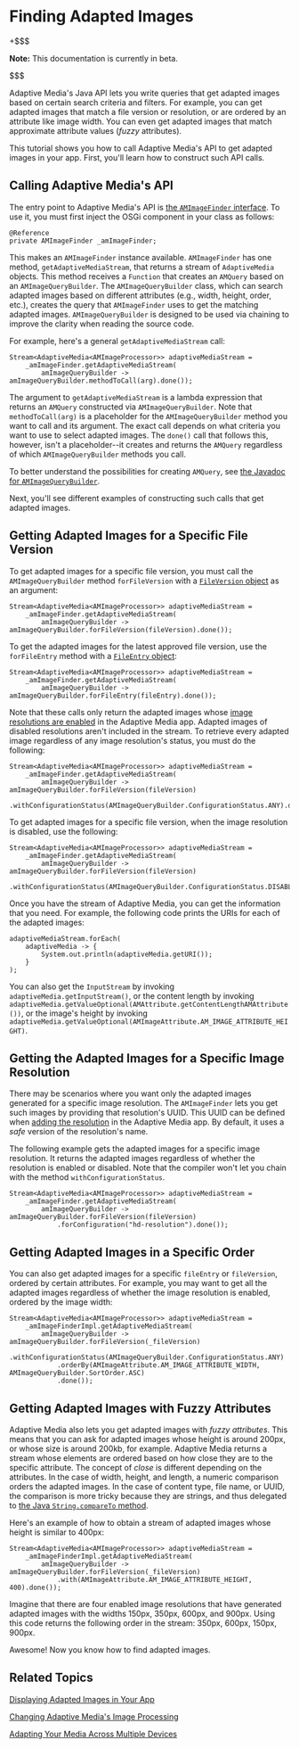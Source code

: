 # Finding Adapted Images [](id=finding-adapted-images)

+$$$

**Note:** This documentation is currently in beta. 

$$$

<!-- 
Is this required to display adapted images as described in the first tutorial? 
E.g., what's the purpose of getting adapted images? What do you do with them 
once you have them?
-->
Adaptive Media's Java API lets you write queries that get adapted images based 
on certain search criteria and filters. For example, you can get adapted images 
that match a file version or resolution, or are ordered by an attribute like 
image width. You can even get adapted images that match approximate attribute 
values (*fuzzy* attributes). 

This tutorial shows you how to call Adaptive Media's API to get adapted images 
in your app. First, you'll learn how to construct such API calls. 

## Calling Adaptive Media's API

The entry point to Adaptive Media's API is 
[the `AMImageFinder` interface](https://github.com/liferay/com-liferay-adaptive-media/blob/master/adaptive-media-image-api/src/main/java/com/liferay/adaptive/media/image/finder/AMImageFinder.java). 
To use it, you must first inject the OSGi component in your class as follows: 

    @Reference
    private AMImageFinder _amImageFinder;

This makes an `AMImageFinder` instance available. `AMImageFinder` has one 
method, `getAdaptiveMediaStream`, that returns a stream of `AdaptiveMedia` 
objects. This method receives a `Function` that creates an `AMQuery` based on an 
`AMImageQueryBuilder`. The `AMImageQueryBuilder` class, which can search adapted 
images based on different attributes (e.g., width, height, order, etc.), creates 
the query that `AMImageFinder` uses to get the matching adapted images. 
`AMImageQueryBuilder` is designed to be used via chaining to improve the clarity 
when reading the source code. 

For example, here's a general `getAdaptiveMediaStream` call:

    Stream<AdaptiveMedia<AMImageProcessor>> adaptiveMediaStream =
        _amImageFinder.getAdaptiveMediaStream(
            amImageQueryBuilder -> amImageQueryBuilder.methodToCall(arg).done());

The argument to `getAdaptiveMediaStream` is a lambda expression that returns an 
`AMQuery` constructed via `AMImageQueryBuilder`. Note that `methodToCall(arg)` 
is a placeholder for the `AMImageQueryBuilder` method you want to call and its 
argument. The exact call depends on what criteria you want to use to select 
adapted images. The `done()` call that follows this, however, isn't a 
placeholder--it creates and returns the `AMQuery` regardless of which 
`AMImageQueryBuilder` methods you call. 

To better understand the possibilities for 
creating `AMQuery`, see 
[the Javadoc for `AMImageQueryBuilder`](https://github.com/liferay/com-liferay-adaptive-media/blob/master/adaptive-media-image-api/src/main/java/com/liferay/adaptive/media/image/finder/AMImageQueryBuilder.java). 

Next, you'll see different examples of constructing such calls that get adapted 
images. 

## Getting Adapted Images for a Specific File Version [](id=getting-the-adapted-images-for-a-specific-file-version)

To get adapted images for a specific file version, you must call the 
`AMImageQueryBuilder` method `forFileVersion` with a 
[`FileVersion` object](https://docs.liferay.com/portal/7.0-latest/javadocs/portal-kernel/com/liferay/portal/kernel/repository/model/FileVersion.html) 
as an argument: 

    Stream<AdaptiveMedia<AMImageProcessor>> adaptiveMediaStream =
        _amImageFinder.getAdaptiveMediaStream(
            amImageQueryBuilder -> amImageQueryBuilder.forFileVersion(fileVersion).done());

To get the adapted images for the latest approved file version, use the 
`forFileEntry` method with a 
[`FileEntry` object](https://docs.liferay.com/portal/7.0-latest/javadocs/portal-kernel/com/liferay/portal/kernel/repository/model/FileVersion.html): 

    Stream<AdaptiveMedia<AMImageProcessor>> adaptiveMediaStream =
        _amImageFinder.getAdaptiveMediaStream(
            amImageQueryBuilder -> amImageQueryBuilder.forFileEntry(fileEntry).done());

Note that these calls only return the adapted images whose 
[image resolutions are enabled](/discover/portal/-/knowledge_base/7-0/managing-image-resolutions) 
in the Adaptive Media app. Adapted images of disabled resolutions aren't 
included in the stream. To retrieve every adapted image regardless of any image 
resolution's status, you must do the following: 

    Stream<AdaptiveMedia<AMImageProcessor>> adaptiveMediaStream =
        _amImageFinder.getAdaptiveMediaStream(
            amImageQueryBuilder -> amImageQueryBuilder.forFileVersion(fileVersion)
                .withConfigurationStatus(AMImageQueryBuilder.ConfigurationStatus.ANY).done());

To get adapted images for a specific file version, when the image resolution is 
disabled, use the following: 

    Stream<AdaptiveMedia<AMImageProcessor>> adaptiveMediaStream =
        _amImageFinder.getAdaptiveMediaStream(
            amImageQueryBuilder -> amImageQueryBuilder.forFileVersion(fileVersion)
                .withConfigurationStatus(AMImageQueryBuilder.ConfigurationStatus.DISABLED).done());

Once you have the stream of Adaptive Media, you can get the information that you 
need. For example, the following code prints the URIs for each of the adapted 
images: 

    adaptiveMediaStream.forEach(
        adaptiveMedia -> {
            System.out.println(adaptiveMedia.getURI());
        }
    );

You can also get the `InputStream` by invoking `adaptiveMedia.getInputStream()`, 
or the content length by invoking 
`adaptiveMedia.getValueOptional(AMAttribute.getContentLengthAMAttribute())`, or 
the image's height by invoking 
`adaptiveMedia.getValueOptional(AMImageAttribute.AM_IMAGE_ATTRIBUTE_HEIGHT)`. 

## Getting the Adapted Images for a Specific Image Resolution [](id=getting-the-adapted-images-for-a-specific-image-resolution)

There may be scenarios where you want only the adapted images generated for a 
specific image resolution. The `AMImageFinder` lets you get such images by 
providing that resolution's UUID. This UUID can be defined when 
[adding the resolution](/discover/portal/-/knowledge_base/7-0/adding-image-resolutions) 
in the Adaptive Media app. By default, it uses a *safe* version of the 
resolution's name.

The following example gets the adapted images for a specific image resolution. 
It returns the adapted images regardless of whether the resolution is enabled or 
disabled. Note that the compiler won't let you chain with the method 
`withConfigurationStatus`.

    Stream<AdaptiveMedia<AMImageProcessor>> adaptiveMediaStream =
        _amImageFinder.getAdaptiveMediaStream(
            amImageQueryBuilder -> amImageQueryBuilder.forFileVersion(fileVersion)
                .forConfiguration("hd-resolution").done());

## Getting Adapted Images in a Specific Order [](id=getting-adapted-images-in-a-specific-order)

You can also get adapted images for a specific `fileEntry` or `fileVersion`, 
ordered by certain attributes. For example, you may want to get all the adapted 
images regardless of whether the image resolution is enabled, ordered by the 
image width: 

    Stream<AdaptiveMedia<AMImageProcessor>> adaptiveMediaStream =
        _amImageFinderImpl.getAdaptiveMediaStream(
            amImageQueryBuilder -> amImageQueryBuilder.forFileVersion(_fileVersion)
                .withConfigurationStatus(AMImageQueryBuilder.ConfigurationStatus.ANY)
                .orderBy(AMImageAttribute.AM_IMAGE_ATTRIBUTE_WIDTH, AMImageQueryBuilder.SortOrder.ASC)
                .done());

## Getting Adapted Images with Fuzzy Attributes [](id=getting-adapted-images-with-fuzzy-attributes)

Adaptive Media also lets you get adapted images with *fuzzy attributes*. This 
means that you can ask for adapted images whose height is around 200px, or whose 
size is around 200kb, for example. Adaptive Media returns a stream whose 
elements are ordered based on how close they are to the specific attribute. The 
concept of *close* is different depending on the attributes. In the case of 
width, height, and length, a numeric comparison orders the adapted images. In 
the case of content type, file name, or UUID, the comparison is more tricky 
because they are strings, and thus delegated to 
[the Java `String.compareTo` method](https://docs.oracle.com/javase/7/docs/api/java/lang/String.html#compareTo(java.lang.String)). 

Here's an example of how to obtain a stream of adapted images whose height is 
similar to 400px: 

    Stream<AdaptiveMedia<AMImageProcessor>> adaptiveMediaStream =
        _amImageFinderImpl.getAdaptiveMediaStream(
            amImageQueryBuilder -> amImageQueryBuilder.forFileVersion(_fileVersion)
                .with(AMImageAttribute.AM_IMAGE_ATTRIBUTE_HEIGHT, 400).done());

Imagine that there are four enabled image resolutions that have generated 
adapted images with the widths 150px, 350px, 600px, and 900px. Using this code 
returns the following order in the stream:  350px, 600px, 150px, 900px. 

Awesome! Now you know how to find adapted images. 

## Related Topics [](id=related-topics)

[Displaying Adapted Images in Your App](/develop/tutorials/-/knowledge_base/7-0/displaying-adapted-images-in-your-app)

[Changing Adaptive Media's Image Processing](/develop/tutorials/-/knowledge_base/7-0/changing-adaptive-medias-image-processing)

[Adapting Your Media Across Multiple Devices](/discover/portal/-/knowledge_base/7-0/adapting-your-media-across-multiple-devices)
